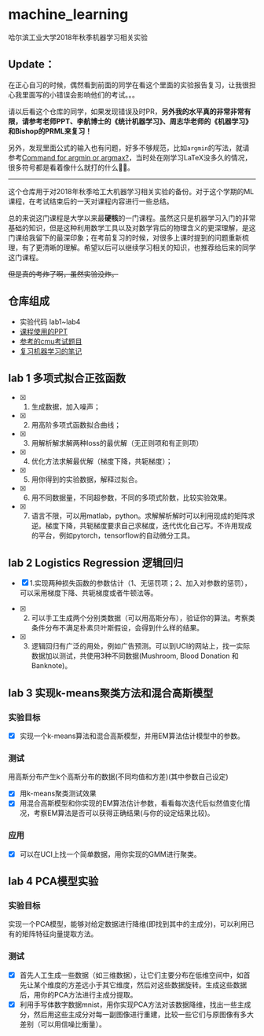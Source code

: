 # machine_learning
哈尔滨工业大学2018年秋季机器学习相关实验

## Update：

在正心自习的时候，偶然看到前面的同学在看这个里面的实验报告复习，让我很担心我里面写的小错误会影响他们的考试。。。

请以后看这个仓库的同学，如果发现错误及时PR，**另外我的水平真的非常非常有限，请参考老师PPT、李航博士的《统计机器学习》、周志华老师的《机器学习》和Bishop的PRML来复习！**

另外，发现里面公式的输入也有问题，好多不够规范，比如`argmin`的写法，就请参考[Command for argmin or argmax?](https://tex.stackexchange.com/questions/5223/command-for-argmin-or-argmax)，当时处在刚学习LaTeX没多久的情况，很多符号都是看着像什么就打的什么:new_moon_with_face::new_moon_with_face:。

----

这个仓库用于对2018年秋季哈工大机器学习相关实验的备份。对于这个学期的ML课程，在考试结束后的一天对课程内容进行一些总结。

总的来说这门课程是大学以来最**硬核**的一门课程。虽然这只是机器学习入门的非常基础的知识，但是这种利用数学工具以及对数学背后的物理含义的更深理解，是这门课给我留下的最深印象；在考前复习的时候，对很多上课时提到的问题重新梳理，有了更清晰的理解。希望以后可以继续学习相关的知识，也推荐给后来的同学这门课程。

~~但是真的考炸了啊，虽然实验没炸。~~

## 仓库组成
- 实验代码 lab1~lab4
- [课程使用的PPT](https://github.com/1160300314/machine_learning/tree/master/PPT)
- [参考的cmu考试题目](https://github.com/1160300314/machine_learning/tree/master/exam_cmu)
- [复习机器学习的笔记](https://github.com/1160300314/machine_learning/blob/master/%E6%9C%BA%E5%99%A8%E5%AD%A6%E4%B9%A0%E5%A4%8D%E4%B9%A0%E7%AC%94%E8%AE%B0.pdf)

## lab 1 多项式拟合正弦函数
- [x] 1. 生成数据，加入噪声；
- [x] 2. 用高阶多项式函数拟合曲线；
- [x] 3. 用解析解求解两种loss的最优解（无正则项和有正则项）
- [x] 4. 优化方法求解最优解（梯度下降，共轭梯度）；
- [x] 5. 用你得到的实验数据，解释过拟合。
- [x] 6. 用不同数据量，不同超参数，不同的多项式阶数，比较实验效果。
- [x] 7. 语言不限，可以用matlab，python。求解解析解时可以利用现成的矩阵求逆。梯度下降，共轭梯度要求自己求梯度，迭代优化自己写。不许用现成的平台，例如pytorch，tensorflow的自动微分工具。

## lab 2 Logistics Regression 逻辑回归
- [x] 1.实现两种损失函数的参数估计（1、无惩罚项；2、加入对参数的惩罚），可以采用梯度下降、共轭梯度或者牛顿法等。

- [x] 2. 可以手工生成两个分别类数据（可以用高斯分布），验证你的算法。考察类条件分布不满足朴素贝叶斯假设，会得到什么样的结果。
- [x] 3. 逻辑回归有广泛的用处，例如广告预测。可以到UCI的网站上，找一实际数据加以测试，共使用3种不同数据(Mushroom, Blood Donation 和Banknote)。

## lab 3 实现k-means聚类方法和混合高斯模型
### 实验目标
- [x] 实现一个k-means算法和混合高斯模型，并用EM算法估计模型中的参数。
### 测试
用高斯分布产生k个高斯分布的数据(不同均值和方差)(其中参数自己设定)
- [x] 用k-means聚类测试效果
- [x] 用混合高斯模型和你实现的EM算法估计参数，看看每次迭代后似然值变化情况，考察EM算法是否可以获得正确结果(与你的设定结果比较)。
### 应用
- [x] 可以在UCI上找一个简单数据，用你实现的GMM进行聚类。
<!-- 存在问题 在Iris数据上GMM表现一般 -->

## lab 4 PCA模型实验
### 实验目标
实现一个PCA模型，能够对给定数据进行降维(即找到其中的主成分)，可以利用已有的矩阵特征向量提取方法。
### 测试
- [x] 首先人工生成一些数据（如三维数据），让它们主要分布在低维空间中，如首先让某个维度的方差远小于其它维度，然后对这些数据旋转。生成这些数据后，用你的PCA方法进行主成分提取。
- [x] 利用手写体数字数据mnist，用你实现PCA方法对该数据降维，找出一些主成分，然后用这些主成分对每一副图像进行重建，比较一些它们与原图像有多大差别（可以用信噪比衡量）。
